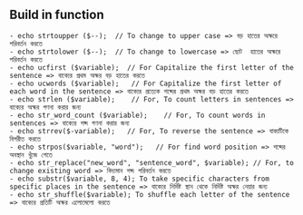 ## Build in function

    - echo strtoupper ($--);  // To change to upper case => বড় হাতের অক্ষরে পরিবর্তন করতে
    - echo strtolower ($--);  // To change to lowercase => ছোট  হাতের অক্ষরে পরিবর্তন করতে
    - echo ucfirst ($variable);  // For Capitalize the first letter of the sentence => বাক্যের প্রথম অক্ষর বড় হাতের করতে
    - echo ucwords ($variable);   // For Capitalize the first letter of each word in the sentence => বাক্যের প্রত্যেক শব্দের প্রথম অক্ষর বড় হাতের করতে
    - echo strlen ($variable);    // For, To count letters in sentences => বাক্যের অক্ষর গণনা করার জন্য
    - echo str_word_count ($variable);    // For, To count words in sentences => বাক্যের শব্দ গণনা করার জন্য
    - echo strrev($-variable);   // For, To reverse the sentence => বাক্যটিকে বিপরীত করতে
    - echo strpos($variable, "word");   // For find word position => শব্দের অবস্থান খুঁজে পেতে
    - echo str_replace("new_word", "sentence_word", $variable); // For, to change existing word => বিদ্যমান শব্দ পরিবর্তন করতে
    - echo substr($variable, 8, 4); To take specific characters from specific places in the sentence => বাক্যের নির্দিষ্ট স্থান থেকে নির্দিষ্ট অক্ষর নেয়ার জন্য
    - echo str_shuffle($variable); To shuffle each letter of the sentence => বাক্যের প্রতিটি অক্ষর এলোমেলো করতে
